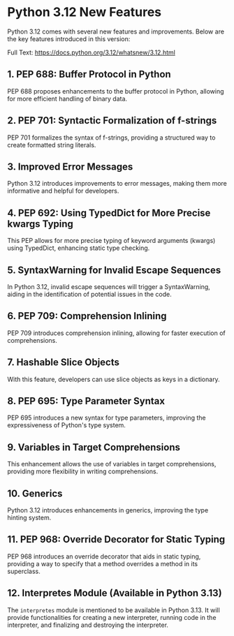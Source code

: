 # Python 3.12 New Features

Python 3.12 comes with several new features and improvements. Below are the key features introduced in this version:

Full Text: https://docs.python.org/3.12/whatsnew/3.12.html

## 1. PEP 688: Buffer Protocol in Python

PEP 688 proposes enhancements to the buffer protocol in Python, allowing for more efficient handling of binary data.

## 2. PEP 701: Syntactic Formalization of f-strings

PEP 701 formalizes the syntax of f-strings, providing a structured way to create formatted string literals.

## 3. Improved Error Messages

Python 3.12 introduces improvements to error messages, making them more informative and helpful for developers.

## 4. PEP 692: Using TypedDict for More Precise kwargs Typing

This PEP allows for more precise typing of keyword arguments (kwargs) using TypedDict, enhancing static type checking.

## 5. SyntaxWarning for Invalid Escape Sequences

In Python 3.12, invalid escape sequences will trigger a SyntaxWarning, aiding in the identification of potential issues in the code.

## 6. PEP 709: Comprehension Inlining

PEP 709 introduces comprehension inlining, allowing for faster execution of comprehensions.

## 7. Hashable Slice Objects

With this feature, developers can use slice objects as keys in a dictionary.

## 8. PEP 695: Type Parameter Syntax

PEP 695 introduces a new syntax for type parameters, improving the expressiveness of Python's type system.

## 9. Variables in Target Comprehensions

This enhancement allows the use of variables in target comprehensions, providing more flexibility in writing comprehensions.

## 10. Generics

Python 3.12 introduces enhancements in generics, improving the type hinting system.

## 11. PEP 968: Override Decorator for Static Typing

PEP 968 introduces an override decorator that aids in static typing, providing a way to specify that a method overrides a method in its superclass.

## 12. Interpretes Module (Available in Python 3.13)

The `interpretes` module is mentioned to be available in Python 3.13. It will provide functionalities for creating a new interpreter, running code in the interpreter, and finalizing and destroying the interpreter.
